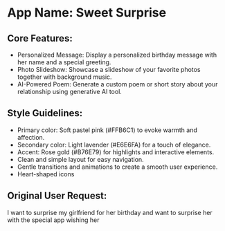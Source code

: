 # **App Name**: Sweet Surprise

## Core Features:

- Personalized Message: Display a personalized birthday message with her name and a special greeting.
- Photo Slideshow: Showcase a slideshow of your favorite photos together with background music.
- AI-Powered Poem: Generate a custom poem or short story about your relationship using generative AI tool.

## Style Guidelines:

- Primary color: Soft pastel pink (#FFB6C1) to evoke warmth and affection.
- Secondary color: Light lavender (#E6E6FA) for a touch of elegance.
- Accent: Rose gold (#B76E79) for highlights and interactive elements.
- Clean and simple layout for easy navigation.
- Gentle transitions and animations to create a smooth user experience.
- Heart-shaped icons

## Original User Request:
I want to surprise my girlfriend for her birthday and want to surprise her with the special app wishing her
  